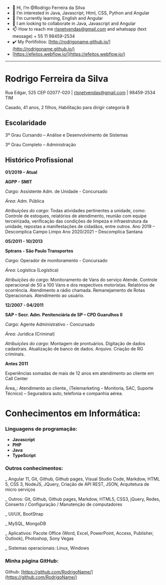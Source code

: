 - 👋 Hi, I’m @Rodrigo Ferreira da Silva
- 👀 I’m interested in Java, Javascript, Html, CSS, Python and Angular
- 🌱 I’m currently learning, English and Angular
- 💞️ I am looking to collaborate in Java, Javascript and Angular
- 📫 How to reach me rlsnetvendas@gmail.com and whatsapp (text message) + 55 11 98459-2534
- ✔️ My Portifolios: [http://rodrigoname.github.io/](http://rodrigoname.github.io/)
- [https://efeitos.webflow.io/](https://efeitos.webflow.io/)
***

# Rodrigo Ferreira da Silva

Rua Edgar, 525 CEP 02077-020 |  rlsnetvendas@gmail.com | 98459-2534 TIM

Casado, 41 anos, 2 filhos, Habilitação para dirigir categoria B


## Escolaridade

3º Grau Cursando – Análise e Desenvolvimento de Sistemas

3º Grau Completo – Administração

## Histórico Profissional

**01/2019 – Atual**

**AGPP - SMIT**

_Cargo:_ Assistente Adm. de Unidade - Concursado

_Área:_ Adm. Pública

_Atribuições do cargo:_ Todas atividades pertinentes a unidade, como: Controle de estoques, relatórios de atendimento, reunião com equipe terceirizada, verificação das condições de limpeza e infraestrutura da unidade, repostas a manifestações de cidadãos, entre outros. Ano 2019 – Descomplica Campo Limpo Ano 2020/2021 – Descomplica Santana

**05/2011 - 10/2013**

**Sptrans - São Paulo Transportes**

_Cargo:_ Operador de monitoramento - Concursado

_Área:_ Logística (Logística)

_Atribuições do cargo:_ Monitoramento de Vans do serviço Atende. Controle operacional de 50 a 100 Vans e dos respectivos motoristas. Relatórios de ocorrência. Atendimento a rádio chamada. Remanejamento de Rotas Operacionais. Atendimento ao usuário.

**12/2007 - 04/2011**

**SAP – Secr. Adm. Penitenciária de SP – CPD Guarulhos II**

_Cargo:_ Agente Administrativo - Concursado

_Área:_ Jurídica (Criminal)

_Atribuições do cargo:_ Montagem de prontuários. Digitação de dados cadastrais. Atualização de banco de dados. Arquivo. Criação de RG criminais.

**Antes 2011**

Experiências somadas de mais de 12 anos em atendimento ao cliente em Call Center

Área_: Atendimento ao cliente_ (Telemarketing – Monitoria, SAC, Suporte Técnico) – Seguradora auto, telefonia e companhia aérea.

# **Conhecimentos em Informática:**

### **Linguagens de programação:**

- **Javascript**
- **PHP**
- **Java**
- **TypeScript**

### **Outros conhecimentos:**

\_ Angular 11, Git, Github, Github pages, Visual Studio Code, Markdow, HTML 5, CSS 3, NodeJS, JQuery, Criação de API REST, JSON, Arquitetura de micro serviços

\_ Outros: Git, Github, Github pages, Markdow, HTML5, CSS3, jQuery, Redes, Conserto / Configuração / Manutenção de computadores

\_ UI/UX, BootStrap

\_ MySQL, MongoDB

\_ Aplicativos: Pacote Office (Word, Excel, PowerPoint, Access, Publisher, Outlook), Photoshop, Sony Vegas

\_ Sistemas operacionais: Linux, Windows

### **Minha página GitHub:**

Github: [https://github.com/RodrigoName/](https://github.com/RodrigoName/)
